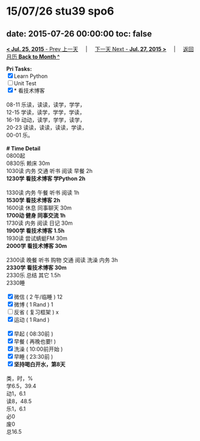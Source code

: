 # 15/07/26 stu39 spo6

date: 2015-07-26 00:00:00
toc: false
---
[**< Jul. 25, 2015** - Prev 上一天](/lifelogs/2015/07/d25.md) &nbsp; &nbsp; | &nbsp; &nbsp; [下一天 Next - **Jul. 27, 2015 >**](/lifelogs/2015/07/d27.md) &nbsp; &nbsp; |  &nbsp; &nbsp; [返回月历 **Back to Month ^**](/lifelogs/2015/07/index.md)
<br/><div><strong>Pri Tasks:</strong></div><div><input checked="true" type="checkbox"/>Learn Python</div><div><input type="checkbox"/>Unit Test</div><div><input checked="true" type="checkbox"/>* 看技术博客<br/></div><div><div><br clear="none"/></div></div><div>08-11 乐读，读读，读学，学学，</div><div>12-15 学读，读学，学学，学读，</div><div>16-19 动动，读学，学学，读学，</div><div>20-23 读读，读读，读读，学读，</div><div>00-01 乐。</div><div><br/></div><div><b># Time Detail</b></div><div>0800起</div><div>0830乐 赖床 30m</div><div>1030读 内务 交通 听书 阅读 早餐 2h</div><div><strong>1230学 看技术博客 学Python 2h</strong></div><div><br clear="none"/></div><div>1330读 内务 午餐 听书 阅读 1h</div><div><strong>1530学 看技术博客 2h</strong></div><div>1600读 休息 同事聊天 30m</div><div><b>1700动 健身 同事交流 1h</b></div><div>1730读 内务 阅读 日记 30m</div><div><b>1900学 看技术博客 1.5h</b></div><div>1930读 尝试蜻蜓FM 30m</div><div><b>2000学 看技术博客 30m</b></div><div><br/></div><div>2300读 晚餐 听书 购物 交通 阅读 洗澡 内务 3h</div><div><b>2330学 看技术博客 30m</b></div><div>2330乐 总结 其它 1.5h</div><div>2330睡</div><div><br/></div><div><input checked="true" type="checkbox"/>微信 ( 2 午/临睡 ) 12</div><div><input checked="true" type="checkbox"/>微博 ( 1 Rand ) 1</div><div><input type="checkbox"/>反省 ( 复习框架 ) x</div><div><input checked="true" type="checkbox"/>运动 ( 1 Rand ) </div><div><br/></div><div><input checked="true" type="checkbox"/>早起 ( 08:30前 ) </div><div><input checked="true" type="checkbox"/>早餐 ( 再晚也要! ) </div><div><input checked="true" type="checkbox"/>洗澡 ( 10:00前开始 ) <br/></div><div><input checked="true" type="checkbox"/>早睡 ( 23:30前 ) </div><div><b><input checked="true" type="checkbox"/>坚持喝白开水，第8天</b></div><div><br clear="none"/></div><div>类，时，%</div><div>学6.5，39.4</div><div>动1，6.1</div><div>读8，48.5</div><div>乐1，6.1</div><div>必0<br clear="none"/>废0<br clear="none"/>总16.5</div>
